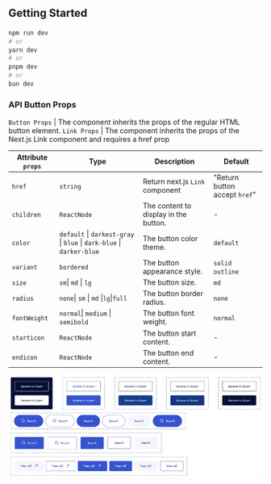 ## Getting Started

```bash
npm run dev
# or
yarn dev
# or
pnpm dev
# or
bun dev
```

### API Button Props

`Button Props` | The component inherits the props of the regular HTML button element.
`Link Props` | The component inherits the props of the Next.js Link component and requires a href prop

| Attribute `props` | Type                                                                  | Description                           | Default                       |
| ----------------- | --------------------------------------------------------------------- | ------------------------------------- | ----------------------------- |
| `href`            | `string`                                                              | Return next.js `Link` component       | "Return button accept `href`" |
| `children`        | `ReactNode`                                                           | The content to display in the button. | -                             |
| `color`           | `default` \| `darkest-gray` \| `blue` \| `dark-blue` \| `darker-blue` | The button color theme.               | `default`                     |
| `variant`         | `bordered`                                                            | The button appearance style.          | `solid outline`               |
| `size`            | `sm`\| `md` \| `lg`                                                   | The button size.                      | `md`                          |
| `radius`          | `none`\| `sm` \| `md` \|`lg`\|`full`                                  | The button border radius.             | `none`                        |
| `fontWeight`      | `normal`\| `medium` \| `semibold`                                     | The button font weight.               | `normal`                      |
| `starticon`       | `ReactNode`                                                           | The button start content.             | -                             |
| `endicon`         | `ReactNode`                                                           | The button end content.               | -                             |

![Button different variations image](./screenshot//button-screenshot.jpeg)

